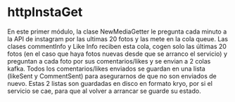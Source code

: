 # httpInstaGet
En este primer módulo, la clase NewMediaGetter le pregunta cada minuto a la API de instagram por las ultimas 20 fotos y las mete en la cola queue. Las clases commentInfo y Like Info reciben esta cola, cogen solo las últimas 20 fotos (en el caso que haya fotos nuevas desde que se arranco el servicio) y preguntan a cada foto por sus comentarios/likes y se envian  a 2 colas kafka. Todos los comentarios/likes enviados se guardan en una lista (likeSent y CommentSent) para asegurarnos de que no son enviados de nuevo. Estas 2 listas son guardadas en disco en formato kryo, por si el servicio se cae, para que al volver a arrancar se guarde su estado.

